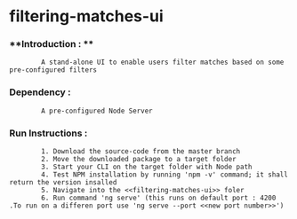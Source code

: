 # filtering-matches-ui

### **Introduction : **
			A stand-alone UI to enable users filter matches based on some pre-configured filters

### **Dependency :**
			A pre-configured Node Server
			
### **Run Instructions :**
			1. Download the source-code from the master branch
			2. Move the downloaded package to a target folder
			3. Start your CLI on the target folder with Node path
			4. Test NPM installation by running 'npm -v' command; it shall return the version insalled
			5. Navigate into the <<filtering-matches-ui>> foler
			6. Run command 'ng serve' (this runs on default port : 4200 .To run on a differen port use 'ng serve --port <<new port number>>') 
